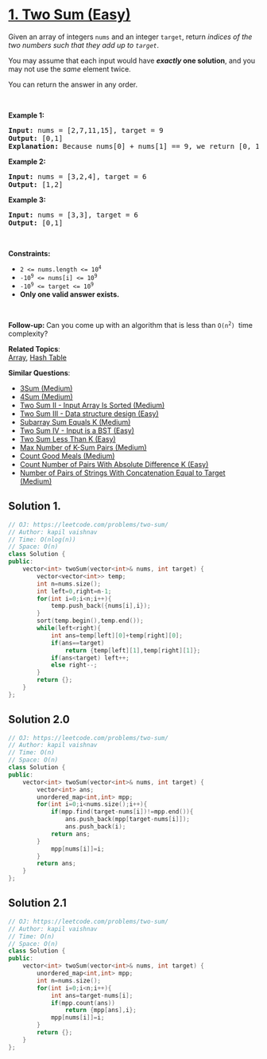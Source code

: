 # [1. Two Sum (Easy)](https://leetcode.com/problems/two-sum/)

<p>Given an array of integers <code>nums</code>&nbsp;and an integer <code>target</code>, return <em>indices of the two numbers such that they add up to <code>target</code></em>.</p>

<p>You may assume that each input would have <strong><em>exactly</em> one solution</strong>, and you may not use the <em>same</em> element twice.</p>

<p>You can return the answer in any order.</p>

<p>&nbsp;</p>
<p><strong>Example 1:</strong></p>

<pre><strong>Input:</strong> nums = [2,7,11,15], target = 9
<strong>Output:</strong> [0,1]
<strong>Explanation:</strong> Because nums[0] + nums[1] == 9, we return [0, 1].
</pre>

<p><strong>Example 2:</strong></p>

<pre><strong>Input:</strong> nums = [3,2,4], target = 6
<strong>Output:</strong> [1,2]
</pre>

<p><strong>Example 3:</strong></p>

<pre><strong>Input:</strong> nums = [3,3], target = 6
<strong>Output:</strong> [0,1]
</pre>

<p>&nbsp;</p>
<p><strong>Constraints:</strong></p>

<ul>
	<li><code>2 &lt;= nums.length &lt;= 10<sup>4</sup></code></li>
	<li><code>-10<sup>9</sup> &lt;= nums[i] &lt;= 10<sup>9</sup></code></li>
	<li><code>-10<sup>9</sup> &lt;= target &lt;= 10<sup>9</sup></code></li>
	<li><strong>Only one valid answer exists.</strong></li>
</ul>

<p>&nbsp;</p>
<strong>Follow-up:&nbsp;</strong>Can you come up with an algorithm that is less than&nbsp;<code>O(n<sup>2</sup>)&nbsp;</code>time complexity?

**Related Topics**:  
[Array](https://leetcode.com/tag/array/), [Hash Table](https://leetcode.com/tag/hash-table/)

**Similar Questions**:
* [3Sum (Medium)](https://leetcode.com/problems/3sum/)
* [4Sum (Medium)](https://leetcode.com/problems/4sum/)
* [Two Sum II - Input Array Is Sorted (Medium)](https://leetcode.com/problems/two-sum-ii-input-array-is-sorted/)
* [Two Sum III - Data structure design (Easy)](https://leetcode.com/problems/two-sum-iii-data-structure-design/)
* [Subarray Sum Equals K (Medium)](https://leetcode.com/problems/subarray-sum-equals-k/)
* [Two Sum IV - Input is a BST (Easy)](https://leetcode.com/problems/two-sum-iv-input-is-a-bst/)
* [Two Sum Less Than K (Easy)](https://leetcode.com/problems/two-sum-less-than-k/)
* [Max Number of K-Sum Pairs (Medium)](https://leetcode.com/problems/max-number-of-k-sum-pairs/)
* [Count Good Meals (Medium)](https://leetcode.com/problems/count-good-meals/)
* [Count Number of Pairs With Absolute Difference K (Easy)](https://leetcode.com/problems/count-number-of-pairs-with-absolute-difference-k/)
* [Number of Pairs of Strings With Concatenation Equal to Target (Medium)](https://leetcode.com/problems/number-of-pairs-of-strings-with-concatenation-equal-to-target/)

## Solution 1.

```cpp
// OJ: https://leetcode.com/problems/two-sum/
// Author: kapil vaishnav
// Time: O(nlog(n))
// Space: O(n)
class Solution {
public:
    vector<int> twoSum(vector<int>& nums, int target) {
        vector<vector<int>> temp;
        int n=nums.size();
        int left=0,right=n-1;
        for(int i=0;i<n;i++){
            temp.push_back({nums[i],i});
        }
        sort(temp.begin(),temp.end());
        while(left<right){
            int ans=temp[left][0]+temp[right][0];
            if(ans==target)
                return {temp[left][1],temp[right][1]};
            if(ans<target) left++;
            else right--;
        }
        return {};
    }
};
```

## Solution 2.0

```cpp
// OJ: https://leetcode.com/problems/two-sum/
// Author: kapil vaishnav
// Time: O(n)
// Space: O(n)
class Solution {
public:
    vector<int> twoSum(vector<int>& nums, int target) {
        vector<int> ans;
        unordered_map<int,int> mpp;
        for(int i=0;i<nums.size();i++){
            if(mpp.find(target-nums[i])!=mpp.end()){
                ans.push_back(mpp[target-nums[i]]);
                ans.push_back(i);
            return ans;
        }
            mpp[nums[i]]=i;
        }
        return ans;
    }
};
```

## Solution 2.1

```cpp
// OJ: https://leetcode.com/problems/two-sum/
// Author: kapil vaishnav
// Time: O(n)
// Space: O(n)
class Solution {
public:
    vector<int> twoSum(vector<int>& nums, int target) {
        unordered_map<int,int> mpp;
        int n=nums.size();
        for(int i=0;i<n;i++){
            int ans=target-nums[i];
            if(mpp.count(ans))
                return {mpp[ans],i};
            mpp[nums[i]]=i;
        }
        return {};
    }
};
```
